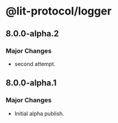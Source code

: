 # @lit-protocol/logger

## 8.0.0-alpha.2

### Major Changes

- second attempt.

## 8.0.0-alpha.1

### Major Changes

- Initial alpha publish.

